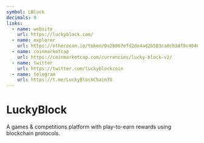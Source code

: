 ```yaml
---
symbol: LBlock
decimals: 9
links:
  - name: website
    url: https://luckyblock.com/
  - name: explorer
    url: https://etherscan.io/token/0x2b867efd2de4ad2b583ca0cb3df9c4040ef4d329
  - name: coinmarketcap
    url: https://coinmarketcap.com/currencies/lucky-block-v2/
  - name: twitter
    url: https://twitter.com/luckyblockcoin
  - name: telegram
    url: https://t.me/LuckyBlockChainTG
---
```


# LuckyBlock

A games & competitions platform with play-to-earn rewards using blockchain protocols.
